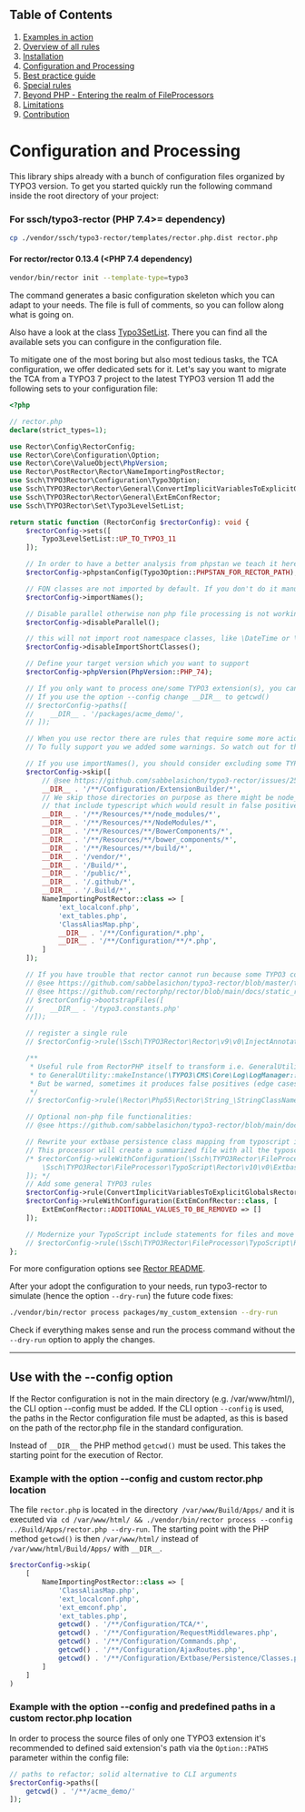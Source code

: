 ## Table of Contents
1. [Examples in action](./examples_in_action.md)
1. [Overview of all rules](./all_rectors_overview.md)
1. [Installation](./installation.md)
1. [Configuration and Processing](./configuration_and_processing.md)
1. [Best practice guide](./best_practice_guide.md)
1. [Special rules](./special_rules.md)
1. [Beyond PHP - Entering the realm of FileProcessors](./beyond_php_file_processors.md)
1. [Limitations](./limitations.md)
1. [Contribution](./contribution.md)

# Configuration and Processing

This library ships already with a bunch of configuration files organized by TYPO3 version.
To get you started quickly run the following command inside the root directory of your project:


### For ssch/typo3-rector (PHP 7.4>= dependency)
```bash
cp ./vendor/ssch/typo3-rector/templates/rector.php.dist rector.php
```

#### For rector/rector 0.13.4 (<PHP 7.4 dependency)
```bash
vendor/bin/rector init --template-type=typo3
```

The command generates a basic configuration skeleton which you can adapt to your needs.
The file is full of comments, so you can follow along what is going on.

Also have a look at the class [Typo3SetList](https://github.com/sabbelasichon/typo3-rector/blob/master/src/Set/Typo3SetList.php).
There you can find all the available sets you can configure in the configuration file.

To mitigate one of the most boring but also most tedious tasks, the TCA configuration, we offer dedicated sets for it.
Let's say you want to migrate the TCA from a TYPO3 7 project to the latest TYPO3 version 11 add the following sets to your configuration file:

```php
<?php

// rector.php
declare(strict_types=1);

use Rector\Config\RectorConfig;
use Rector\Core\Configuration\Option;
use Rector\Core\ValueObject\PhpVersion;
use Rector\PostRector\Rector\NameImportingPostRector;
use Ssch\TYPO3Rector\Configuration\Typo3Option;
use Ssch\TYPO3Rector\Rector\General\ConvertImplicitVariablesToExplicitGlobalsRector;
use Ssch\TYPO3Rector\Rector\General\ExtEmConfRector;
use Ssch\TYPO3Rector\Set\Typo3LevelSetList;

return static function (RectorConfig $rectorConfig): void {
    $rectorConfig->sets([
        Typo3LevelSetList::UP_TO_TYPO3_11
    ]);

    // In order to have a better analysis from phpstan we teach it here some more things
    $rectorConfig->phpstanConfig(Typo3Option::PHPSTAN_FOR_RECTOR_PATH);

    // FQN classes are not imported by default. If you don't do it manually after every Rector run, enable it by:
    $rectorConfig->importNames();

    // Disable parallel otherwise non php file processing is not working i.e. typoscript
    $rectorConfig->disableParallel();

    // this will not import root namespace classes, like \DateTime or \Exception
    $rectorConfig->disableImportShortClasses();

    // Define your target version which you want to support
    $rectorConfig->phpVersion(PhpVersion::PHP_74);

    // If you only want to process one/some TYPO3 extension(s), you can specify its path(s) here.
    // If you use the option --config change __DIR__ to getcwd()
    // $rectorConfig->paths([
    //    __DIR__ . '/packages/acme_demo/',
    // ]);

    // When you use rector there are rules that require some more actions like creating UpgradeWizards for outdated TCA types.
    // To fully support you we added some warnings. So watch out for them.

    // If you use importNames(), you should consider excluding some TYPO3 files.
    $rectorConfig->skip([
        // @see https://github.com/sabbelasichon/typo3-rector/issues/2536
        __DIR__ . '/**/Configuration/ExtensionBuilder/*',
        // We skip those directories on purpose as there might be node_modules or similar
        // that include typescript which would result in false positive processing
        __DIR__ . '/**/Resources/**/node_modules/*',
        __DIR__ . '/**/Resources/**/NodeModules/*',
        __DIR__ . '/**/Resources/**/BowerComponents/*',
        __DIR__ . '/**/Resources/**/bower_components/*',
        __DIR__ . '/**/Resources/**/build/*',
        __DIR__ . '/vendor/*',
        __DIR__ . '/Build/*',
        __DIR__ . '/public/*',
        __DIR__ . '/.github/*',
        __DIR__ . '/.Build/*',
        NameImportingPostRector::class => [
            'ext_localconf.php',
            'ext_tables.php',
            'ClassAliasMap.php',
            __DIR__ . '/**/Configuration/*.php',
            __DIR__ . '/**/Configuration/**/*.php',
        ]
    ]);

    // If you have trouble that rector cannot run because some TYPO3 constants are not defined add an additional constants file
    // @see https://github.com/sabbelasichon/typo3-rector/blob/master/typo3.constants.php
    // @see https://github.com/rectorphp/rector/blob/main/docs/static_reflection_and_autoload.md#include-files
    // $rectorConfig->bootstrapFiles([
    //    __DIR__ . '/typo3.constants.php'
    //]);

    // register a single rule
    // $rectorConfig->rule(\Ssch\TYPO3Rector\Rector\v9\v0\InjectAnnotationRector::class);

    /**
     * Useful rule from RectorPHP itself to transform i.e. GeneralUtility::makeInstance('TYPO3\CMS\Core\Log\LogManager')
     * to GeneralUtility::makeInstance(\TYPO3\CMS\Core\Log\LogManager::class) calls.
     * But be warned, sometimes it produces false positives (edge cases), so watch out
     */
    // $rectorConfig->rule(\Rector\Php55\Rector\String_\StringClassNameToClassConstantRector::class);

    // Optional non-php file functionalities:
    // @see https://github.com/sabbelasichon/typo3-rector/blob/main/docs/beyond_php_file_processors.md

    // Rewrite your extbase persistence class mapping from typoscript into php according to official docs.
    // This processor will create a summarized file with all the typoscript rewrites combined into a single file.
    /* $rectorConfig->ruleWithConfiguration(\Ssch\TYPO3Rector\FileProcessor\TypoScript\Rector\v10\v0\ExtbasePersistenceTypoScriptRector::class, [
        \Ssch\TYPO3Rector\FileProcessor\TypoScript\Rector\v10\v0\ExtbasePersistenceTypoScriptRector::FILENAME => __DIR__ . '/packages/acme_demo/Configuration/Extbase/Persistence/Classes.php',
    ]); */
    // Add some general TYPO3 rules
    $rectorConfig->rule(ConvertImplicitVariablesToExplicitGlobalsRector::class);
    $rectorConfig->ruleWithConfiguration(ExtEmConfRector::class, [
        ExtEmConfRector::ADDITIONAL_VALUES_TO_BE_REMOVED => []
    ]);

    // Modernize your TypoScript include statements for files and move from <INCLUDE /> to @import use the FileIncludeToImportStatementVisitor (introduced with TYPO3 9.0)
    // $rectorConfig->rule(\Ssch\TYPO3Rector\FileProcessor\TypoScript\Rector\v9\v0\FileIncludeToImportStatementTypoScriptRector::class);
};
```

For more configuration options see [Rector README](https://github.com/rectorphp/rector#configuration).

After your adopt the configuration to your needs, run typo3-rector to simulate (hence the option `--dry-run`) the future code fixes:

```bash
./vendor/bin/rector process packages/my_custom_extension --dry-run
```

Check if everything makes sense and run the process command without the `--dry-run` option to apply the changes.

---

## Use with the --config option
If the Rector configuration is not in the main directory (e.g. /var/www/html/), the CLI option --config must be added.
If the CLI option `--config` is used, the paths in the Rector configuration file must be adapted, as this is based on the path of the rector.php file in the standard configuration.

Instead of `__DIR__` the PHP method `getcwd()` must be used. This takes the starting point for the execution of Rector.

### Example with the option --config and custom rector.php location
The file `rector.php` is located in the directory` /var/www/Build/Apps/` and it is executed
via` cd /var/www/html/ && ./vendor/bin/rector process --config ../Build/Apps/rector.php --dry-run`.
The starting point with the PHP method `getcwd()` is then `/var/www/html/` instead of `/var/www/html/Build/Apps/` with `__DIR__`.
```php
$rectorConfig->skip(
    [
        NameImportingPostRector::class => [
            'ClassAliasMap.php',
            'ext_localconf.php',
            'ext_emconf.php',
            'ext_tables.php',
            getcwd() . '/**/Configuration/TCA/*',
            getcwd() . '/**/Configuration/RequestMiddlewares.php',
            getcwd() . '/**/Configuration/Commands.php',
            getcwd() . '/**/Configuration/AjaxRoutes.php',
            getcwd() . '/**/Configuration/Extbase/Persistence/Classes.php'
        ]
    ]
)
```

### Example with the option --config and predefined paths in a custom rector.php location
In order to process the source files of only one TYPO3 extension it's recommended to defined said extension's path via the `Option::PATHS` parameter within the config file:
```php
// paths to refactor; solid alternative to CLI arguments
$rectorConfig->paths([
    getcwd() . '/**/acme_demo/'
]);
```
